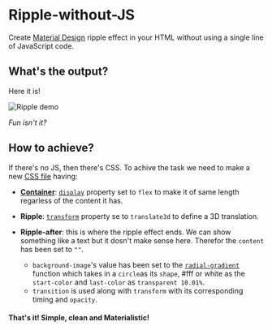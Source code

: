 # Ripple-without-JS
Create [Material Design](https://material.io/) ripple effect in your HTML without using a single line of JavaScript code.

## What's the output?
Here it is!

![Ripple demo](https://raw.githubusercontent.com/Kvaibhav01/Ripple-without-JS/master/demo.gif)

_Fun isn't it?_

## How to achieve?
If there's no JS, then there's CSS. To achive the task we need to make a new [CSS file](https://github.com/Kvaibhav01/Ripple-without-JS/blob/master/demo/style.css) having:

- **[Container](https://www.w3schools.com/w3css/w3css_containers.asp)**: [`display`](https://www.w3schools.com/cssref/pr_class_display.asp) property set to `flex` to make it of same length regarless of the content it has.
  
- **Ripple**: [`transform`](https://www.w3schools.com/cssref/css3_pr_transform.asp) property se to `translate3d` to define a 3D translation.

- **Ripple-after**: this is where the ripple effect ends. We can show something like a text but it dosn't make sense here. Therefor the `content` has been set to `""`.
  - `background-image`'s value has been set to the [`radial-gradient`](https://www.w3schools.com/cssref/func_radial-gradient.asp) function which takes in a `circle`as its `shape`, #fff or white as the `start-color` and `last-color` as `transparent 10.01%`.
  - `transition` is used along with `transform` with its corresponding timing and `opacity`.
  
#### That's it! Simple, clean and Materialistic!  
  
